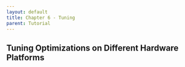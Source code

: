 ```yaml
---
layout: default
title: Chapter 6 - Tuning
parent: Tutorial
---
```


## Tuning Optimizations on Different Hardware Platforms
